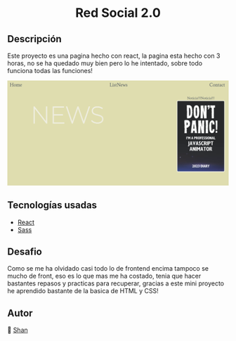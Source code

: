 # <center>Red Social 2.0</center>

## Descripción

Este proyecto es una pagina hecho con react, la pagina esta hecho con 3 horas, no se ha quedado muy bien pero lo he intentado, sobre todo funciona todas las funciones!

![news-img](./public/assets/%E5%B1%8F%E5%B9%95%E6%88%AA%E5%9B%BE%202022-06-16%20234902.png)

## Tecnologías usadas

* [React](https://reactjs.org/)
* [Sass](https://sass-lang.com/)

## Desafio

Como se me ha olvidado casi todo lo de frontend encima tampoco se mucho de front, eso es lo que mas me ha costado, tenia que hacer bastantes repasos y practicas para recuperar, gracias a este mini proyecto he aprendido bastante de la basica de HTML y CSS!

## Autor

:whale2: [Shan](https://github.com/tianfanshan)